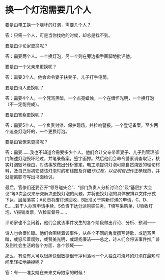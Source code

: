 # 换一个灯泡需要几个人

要是由电工换一个烧坏的灯泡，需要几个人？ 

答：只需一个人，可是当你找他的时候，却总是找不到。 

要是由评论家更换呢？ 

答：需要两个人。一个换灯泡，另一个则在旁边指手画脚地批评他。 

要是由一个父亲来更换呢？ 

答：需要3个人。他会命令妻子扶凳子，儿子打手电筒。 

要是由诗人更换呢？ 

答：需要4个人。一个咒骂黑暗，一个点亮蜡烛，一个在缅怀光明，一个换灯泡（不一定能完成）。 

要是由警察更换呢？ 

答：需要5个人。一个负责封锁、保护现场，并拉响警报，一个登记备案，至少两个追查灯泡坏的，一个更换灯泡。 

要是由官僚来更换呢？ 

答：需要……我也不知道会需要多少个人。他们会让父亲带着妻子、儿子到管理部门陈述灯泡毁坏经过，并笔录备案，签字画押。然后他们会命令警察调查取证，核实灯泡毁坏缘由，对该事故做出分析鉴定。电工须提供灯泡可能自然烧毁的理论材料，及自己当初安装该灯泡时的布线图及详细*作过程，以证明自己*作正确规范，并就擅离职守写出书面检讨。 

最后，官僚们还要召开“领导碰头会”、“部门负责人分析讨论会”及“基层扩大会议”等3次会议来研究解决更换灯泡的问题，并将更换灯泡的具体安排以文件形式下达，层层落实；A负责将废灯泡回收，B批准关于购新灯泡的申请，C、D、E……若干人办理申请手续，S负责下达分派购买任务，T填写采购单，U验收灯泡，V报销发票，W检查督导…… 

评论家也不会闲着，他们会就该事件发生的各个阶段做出评论、分析、预测—— 

诗人也会很忙碌。他们会围绕着该事件，从各个不同的角度撰写诗歌，或诅骂黑暗，或怒斥着腐败，或赞美光明，或颂扬廉洁——总之，诗人们会将该事件推广普及到社会生活的各个方面、各个领域—— 

那么，有没有人可以很痛快很敏捷很干净利落地一个人独立将烧坏的灯泡在最短时间里轻松地换掉呢？ 

答：有——准女婿在未来丈母娘家的时候！
 